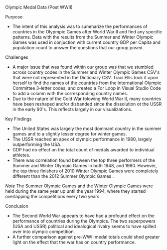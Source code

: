 Olympic Medal Data (Post WWII)

Purpose
  - The intent of this analysis was to summarize the performances of countries in the Olypmpic Games after World War II and find any specific patterns. Data with the results from the Summer and Winter Olympic Games was used in conjuction with current country GDP per Capita and population count to answer the questions that our group posed. 

Challenges
  - A major issue that was found within our group was that we stumbled across country codes in the Summer and Winter Olympic Games CSV's that were not represented in the Dictionary CSV. Traci Ellis took it upon herself to find the names of the countries from the International Olympic Committee 3-letter codes, and created a For Loop in Visual Studio Code to add a column with the corresponding country names.
  - Due to the nature of the Cold War folowing World War II, many countries have been reshaped and/or disbanded since the dissolution ot the USSR in the early 90's. This reflects largely in our visualizations.

Key Findings
  - The United States was largely the most dominant country in the summer games and to a slightly lesser degree for winter games.
  - The USSR reached an apex of olympic performance in 1980, largely outperforming the USA.
  - GDP had no effect on the total count of medals awarded to individual athletes. 
  - There was correlation found between the top three performers of the Summer and Winter Olympic Games in both 1948, and 1980. However, the top three finishers of 2010 Winter Olympic Games were completely different than the 2012 Summer Olympic Games  .

  *Note*
  The Summer Olympic Games and the Winter Olympic Games were held during the same year up until the year 1994, where they started overlapping the competitions every two years. 

Conclusion
- The Second World War appears to have had a profound effect on the performance of countries during the Olympics. The two superpowers (USA and USSR) political and idealogical rivalry seems to have spilled over into olympic competition.
- A further comparison against pre-WWII medal totals could shed greater light on the effect that the war has on country performance. 
    


